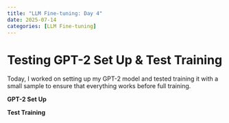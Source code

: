 ```yaml
---
title: "LLM Fine-tuning: Day 4"
date: 2025-07-14
categories: [LLM Fine-tuning]
---
```


# Testing GPT-2 Set Up & Test Training

Today, I worked on setting up my GPT-2 model and tested training it with a small sample to ensure that everything works before full training.

**GPT-2 Set Up**


**Test Training**






